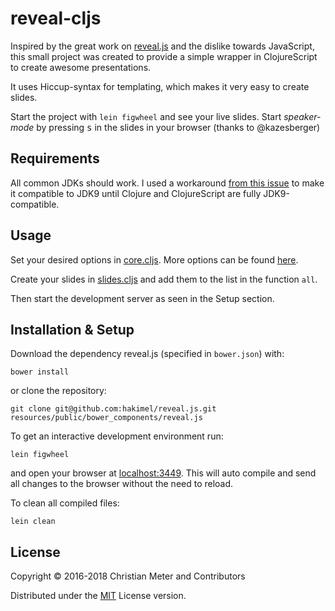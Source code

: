 # reveal-cljs

Inspired by the great work on [reveal.js](https://github.com/hakimel/reveal.js/)
and the dislike towards JavaScript, this small project was created to provide a
simple wrapper in ClojureScript to create awesome presentations.

It uses Hiccup-syntax for templating, which makes it very easy to create
slides.

Start the project with `lein figwheel` and see your live slides. Start
*speaker-mode* by pressing <kbd>s</kbd> in the slides in your browser (thanks to
@kazesberger)

## Requirements

All common JDKs should work. I used a workaround [from this
issue](https://github.com/bhauman/lein-figwheel/issues/612) to make it
compatible to JDK9 until Clojure and ClojureScript are fully JDK9-compatible.

## Usage

Set your desired options in
[core.cljs](https://github.com/n2o/reveal-cljs/blob/master/src/reveal/core.cljs#L10).
More options can be found
[here](https://github.com/hakimel/reveal.js#configuration).

Create your slides in
[slides.cljs](https://github.com/n2o/reveal-cljs/blob/master/src/reveal/slides.cljs)
and add them to the list in the function `all`.

Then start the development server as seen in the Setup section.

## Installation & Setup

Download the dependency reveal.js (specified in `bower.json`) with:

    bower install
    
or clone the repository:

    git clone git@github.com:hakimel/reveal.js.git resources/public/bower_components/reveal.js

To get an interactive development environment run:

    lein figwheel

and open your browser at [localhost:3449](http://localhost:3449/).
This will auto compile and send all changes to the browser without the
need to reload. 

To clean all compiled files:

    lein clean

## License

Copyright © 2016-2018 Christian Meter and Contributors

Distributed under the [MIT](LICENSE) License version.
